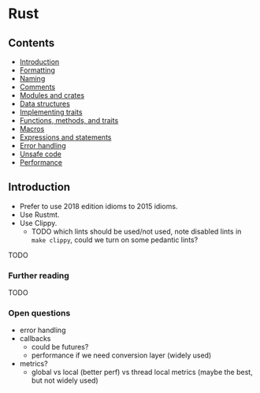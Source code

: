 # Rust

## Contents

* [Introduction](#Introduction)
* [Formatting](formatting.md)
* [Naming](naming.md)
* [Comments](comments.md)
* [Modules and crates](modules.md)
* [Data structures](data.md)
* [Implementing traits](traits.md)
* [Functions, methods, and traits](functions.md)
* [Macros](macros.md)
* [Expressions and statements](exprs.md)
* [Error handling](errors.md)
* [Unsafe code](unsafe.md)
* [Performance](performance.md)


## Introduction

* Prefer to use 2018 edition idioms to 2015 idioms.
* Use Rustmt.
* Use Clippy.
  - TODO which lints should be used/not used, note disabled lints in `make clippy`, could we turn on some pedantic lints?

TODO

### Further reading

TODO

### Open questions

* error handling
* callbacks
    - could be futures?
    - performance if we need conversion layer (widely used)
* metrics?
    - global vs local (better perf) vs thread local metrics (maybe the best, but not widely used)
